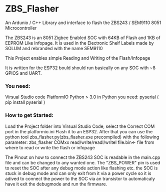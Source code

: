 # ZBS_Flasher
An Ardunio / C++ Library and interface to flash the ZBS243 / SEM9110 8051 Microcontroller

The ZBS243 is an 8051 Zigbee Enabled SOC with 64KB of Flash and 1KB of EEPROM Like Infopage.
It is used in the Electronic Shelf Labels made by SOLUM and rebranded with the name SEM9110


This Project enables simple Reading and Writing of the Flash/Infopage

It is written for the ESP32 bould should run basically on any SOC with ~8 GPIOS and UART.

### You need:
  Virsual Studio code
  PlatformIO
  Python > 3.0
    in Python you need: pyserial ( pip install pyserial )
  


### How to get Started:
  Load the Project folder into Virsual Studio Code, select the Correct COM port in the platformio.ini
  Flash it to an ESP32.
  After that you can use the python tool zbs_flasher.py(zbs_flasher.exe precompiled) with the following parameter:
  zbs_flasher COMxx read/write/readI/writeI file.bin<- file from where to read or write the flash or infopage
  
  The Pinout on how to connect the ZBS243 SOC is readable in the main.cpp file and can be changed to any wanted one.
  The "ZBS_POWER" pin is used to reset the SOC after any debug mode action like flashing etc. the SOC is stuck in debug mode
  and can only exit from it via a power cycle so it is adived to connect the power to the SOC via an 
  transistor to automaticaly have it exit the debugmode and run the firmware.
